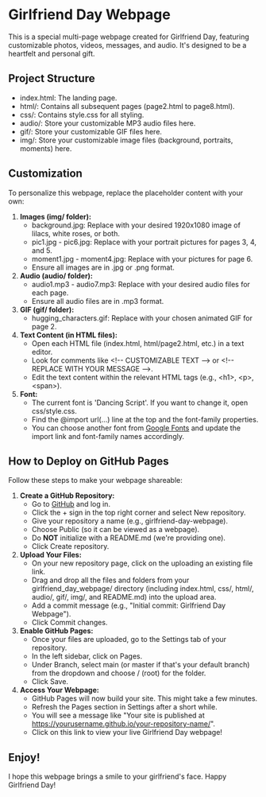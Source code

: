 # **Girlfriend Day Webpage**

This is a special multi-page webpage created for Girlfriend Day, featuring customizable photos, videos, messages, and audio. It's designed to be a heartfelt and personal gift.

## **Project Structure**

* index.html: The landing page.  
* html/: Contains all subsequent pages (page2.html to page8.html).  
* css/: Contains style.css for all styling.  
* audio/: Store your customizable MP3 audio files here.  
* gif/: Store your customizable GIF files here.  
* img/: Store your customizable image files (background, portraits, moments) here.

## **Customization**

To personalize this webpage, replace the placeholder content with your own:

1. **Images (img/ folder):**  
   * background.jpg: Replace with your desired 1920x1080 image of lilacs, white roses, or both.  
   * pic1.jpg \- pic6.jpg: Replace with your portrait pictures for pages 3, 4, and 5\.  
   * moment1.jpg \- moment4.jpg: Replace with your pictures for page 6\.  
   * Ensure all images are in .jpg or .png format.  
2. **Audio (audio/ folder):**  
   * audio1.mp3 \- audio7.mp3: Replace with your desired audio files for each page.  
   * Ensure all audio files are in .mp3 format.  
3. **GIF (gif/ folder):**  
   * hugging\_characters.gif: Replace with your chosen animated GIF for page 2\.  
4. **Text Content (in HTML files):**  
   * Open each HTML file (index.html, html/page2.html, etc.) in a text editor.  
   * Look for comments like \<\!-- CUSTOMIZABLE TEXT \--\> or \<\!-- REPLACE WITH YOUR MESSAGE \--\>.  
   * Edit the text content within the relevant HTML tags (e.g., \<h1\>, \<p\>, \<span\>).  
5. **Font:**  
   * The current font is 'Dancing Script'. If you want to change it, open css/style.css.  
   * Find the @import url(...) line at the top and the font-family properties.  
   * You can choose another font from [Google Fonts](https://fonts.google.com/) and update the import link and font-family names accordingly.

## **How to Deploy on GitHub Pages**

Follow these steps to make your webpage shareable:

1. **Create a GitHub Repository:**  
   * Go to [GitHub](https://github.com/) and log in.  
   * Click the \+ sign in the top right corner and select New repository.  
   * Give your repository a name (e.g., girlfriend-day-webpage).  
   * Choose Public (so it can be viewed as a webpage).  
   * Do **NOT** initialize with a README.md (we're providing one).  
   * Click Create repository.  
2. **Upload Your Files:**  
   * On your new repository page, click on the uploading an existing file link.  
   * Drag and drop all the files and folders from your girlfriend\_day\_webpage/ directory (including index.html, css/, html/, audio/, gif/, img/, and README.md) into the upload area.  
   * Add a commit message (e.g., "Initial commit: Girlfriend Day Webpage").  
   * Click Commit changes.  
3. **Enable GitHub Pages:**  
   * Once your files are uploaded, go to the Settings tab of your repository.  
   * In the left sidebar, click on Pages.  
   * Under Branch, select main (or master if that's your default branch) from the dropdown and choose / (root) for the folder.  
   * Click Save.  
4. **Access Your Webpage:**  
   * GitHub Pages will now build your site. This might take a few minutes.  
   * Refresh the Pages section in Settings after a short while.  
   * You will see a message like "Your site is published at https://yourusername.github.io/your-repository-name/".  
   * Click on this link to view your live Girlfriend Day webpage\!

## **Enjoy\!**

I hope this webpage brings a smile to your girlfriend's face. Happy Girlfriend Day\!